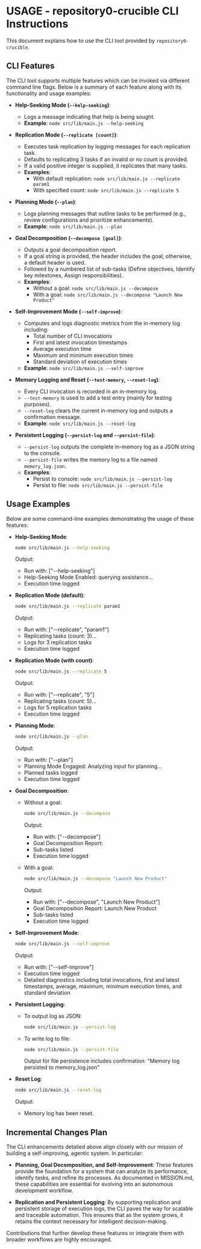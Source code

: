 # USAGE - repository0-crucible CLI Instructions

This document explains how to use the CLI tool provided by `repository0-crucible`.

## CLI Features

The CLI tool supports multiple features which can be invoked via different command line flags. Below is a summary of each feature along with its functionality and usage examples:

- **Help-Seeking Mode (`--help-seeking`)**: 
  - Logs a message indicating that help is being sought. 
  - **Example**: `node src/lib/main.js --help-seeking`

- **Replication Mode (`--replicate [count]`)**: 
  - Executes task replication by logging messages for each replication task.
  - Defaults to replicating 3 tasks if an invalid or no count is provided.
  - If a valid positive integer is supplied, it replicates that many tasks.
  - **Examples**:
    - With default replication: `node src/lib/main.js --replicate param1`
    - With specified count: `node src/lib/main.js --replicate 5`

- **Planning Mode (`--plan`)**: 
  - Logs planning messages that outline tasks to be performed (e.g., review configurations and prioritize enhancements).
  - **Example**: `node src/lib/main.js --plan`

- **Goal Decomposition (`--decompose [goal]`)**: 
  - Outputs a goal decomposition report. 
  - If a goal string is provided, the header includes the goal; otherwise, a default header is used.
  - Followed by a numbered list of sub-tasks (Define objectives, Identify key milestones, Assign responsibilities).
  - **Examples**:
    - Without a goal: `node src/lib/main.js --decompose`
    - With a goal: `node src/lib/main.js --decompose "Launch New Product"`

- **Self-Improvement Mode (`--self-improve`)**: 
  - Computes and logs diagnostic metrics from the in-memory log including: 
    - Total number of CLI invocations
    - First and latest invocation timestamps
    - Average execution time
    - Maximum and minimum execution times
    - Standard deviation of execution times
  - **Example**: `node src/lib/main.js --self-improve`

- **Memory Logging and Reset (`--test-memory`, `--reset-log`)**: 
  - Every CLI invocation is recorded in an in-memory log.
  - `--test-memory` is used to add a test entry (mainly for testing purposes).
  - `--reset-log` clears the current in-memory log and outputs a confirmation message.
  - **Example**: `node src/lib/main.js --reset-log`

- **Persistent Logging (`--persist-log` and `--persist-file`)**: 
  - `--persist-log` outputs the complete in-memory log as a JSON string to the console.
  - `--persist-file` writes the memory log to a file named `memory_log.json`.
  - **Examples**:
    - Persist to console: `node src/lib/main.js --persist-log`
    - Persist to file: `node src/lib/main.js --persist-file`

## Usage Examples

Below are some command-line examples demonstrating the usage of these features:

- **Help-Seeking Mode**:
  ```bash
  node src/lib/main.js --help-seeking
  ```
  Output:
  - Run with: ["--help-seeking"]
  - Help-Seeking Mode Enabled: querying assistance...
  - Execution time logged

- **Replication Mode (default)**:
  ```bash
  node src/lib/main.js --replicate param1
  ```
  Output:
  - Run with: ["--replicate", "param1"]
  - Replicating tasks (count: 3)...
  - Logs for 3 replication tasks
  - Execution time logged

- **Replication Mode (with count)**:
  ```bash
  node src/lib/main.js --replicate 5
  ```
  Output:
  - Run with: ["--replicate", "5"]
  - Replicating tasks (count: 5)...
  - Logs for 5 replication tasks
  - Execution time logged

- **Planning Mode**:
  ```bash
  node src/lib/main.js --plan
  ```
  Output:
  - Run with: ["--plan"]
  - Planning Mode Engaged: Analyzing input for planning...
  - Planned tasks logged
  - Execution time logged

- **Goal Decomposition**:
  - Without a goal:
    ```bash
    node src/lib/main.js --decompose
    ```
    Output:
    - Run with: ["--decompose"]
    - Goal Decomposition Report: 
    - Sub-tasks listed
    - Execution time logged

  - With a goal:
    ```bash
    node src/lib/main.js --decompose "Launch New Product"
    ```
    Output:
    - Run with: ["--decompose", "Launch New Product"]
    - Goal Decomposition Report: Launch New Product
    - Sub-tasks listed
    - Execution time logged

- **Self-Improvement Mode**:
  ```bash
  node src/lib/main.js --self-improve
  ```
  Output:
  - Run with: ["--self-improve"]
  - Execution time logged
  - Detailed diagnostics including total invocations, first and latest timestamps, average, maximum, minimum execution times, and standard deviation

- **Persistent Logging**:
  - To output log as JSON:
    ```bash
    node src/lib/main.js --persist-log
    ```
  - To write log to file:
    ```bash
    node src/lib/main.js --persist-file
    ```
    Output for file persistence includes confirmation: "Memory log persisted to memory_log.json"

- **Reset Log**:
  ```bash
  node src/lib/main.js --reset-log
  ```
  Output:
  - Memory log has been reset.

## Incremental Changes Plan

The CLI enhancements detailed above align closely with our mission of building a self-improving, agentic system. In particular:

- **Planning, Goal Decomposition, and Self-Improvement**: These features provide the foundation for a system that can analyze its performance, identify tasks, and refine its processes. As documented in MISSION.md, these capabilities are essential for evolving into an autonomous development workflow.

- **Replication and Persistent Logging**: By supporting replication and persistent storage of execution logs, the CLI paves the way for scalable and traceable automation. This ensures that as the system grows, it retains the context necessary for intelligent decision-making.

Contributions that further develop these features or integrate them with broader workflows are highly encouraged.
